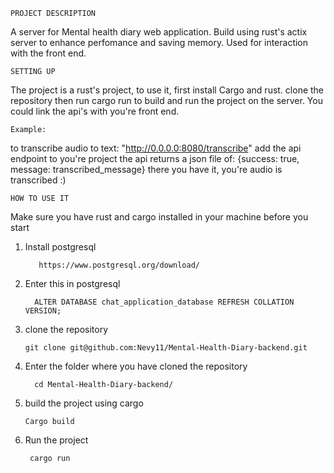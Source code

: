 `PROJECT DESCRIPTION` 

A server for Mental health diary web application. Build using rust's actix server to enhance perfomance and 
saving memory. Used for interaction with the front end.

`SETTING UP`

The project is a rust's project, to use it, first install Cargo and rust.
clone the repository then run cargo run to build and run the project on the server.
You could link the api's with you're front end.

`Example:` 

to transcribe audio to text:
"http://0.0.0.0:8080/transcribe"
add the api endpoint to you're project
the api returns a json file of: 
{success: true, message: transcribed_message}
there you have it, you're audio is transcribed :)

`HOW TO USE IT`

Make sure you have rust and cargo installed in your machine before you start
1. Install postgresql
   
          https://www.postgresql.org/download/
2. Enter this in postgresql 

         ALTER DATABASE chat_application_database REFRESH COLLATION VERSION;
3. clone the repository

       git clone git@github.com:Nevy11/Mental-Health-Diary-backend.git
4. Enter the folder where you have cloned the repository

         cd Mental-Health-Diary-backend/
5. build the project using cargo
   
       Cargo build
6. Run the project
  
        cargo run
    
